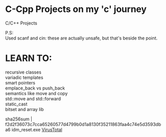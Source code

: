 # C-Cpp Projects on my 'c' journey
C/C++ Projects

P.S:<br>
Used scanf and cin: these are actually unsafe, but that's beside the point. 



# LEARN TO:
recursive classes<br>
variadic templates<br>
smart pointers<br>
emplace_back vs push_back<br>
semantics like move and copy<br>
std::move and std::forward<br>
static_cast<br>
bitset and array lib



sha256sum | f2d2f36073c7cca65260577d4799b0d1a8130f35211863faa4c74e5d3593dba6  idm_reset.exe
<a href="https://www.virustotal.com/gui/file/f2d2f36073c7cca65260577d4799b0d1a8130f35211863faa4c74e5d3593dba6?nocache=1">VirusTotal</a>
